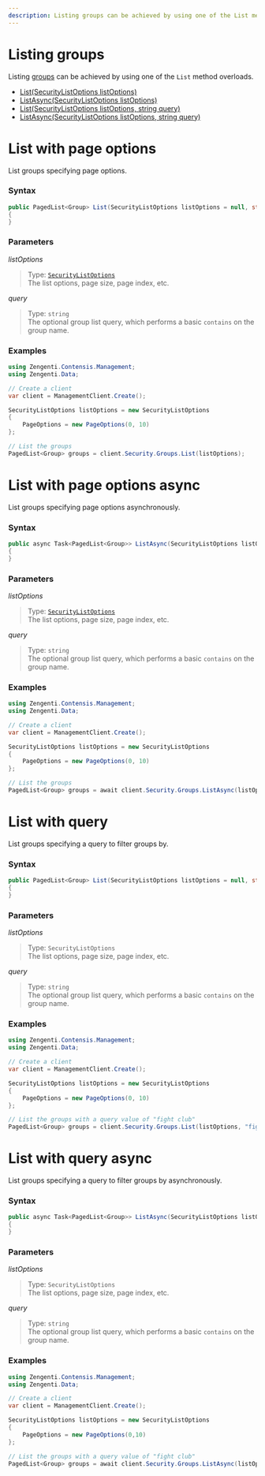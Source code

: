 ```yaml
---
description: Listing groups can be achieved by using one of the List method overloads.
---
```

# Listing groups

Listing [groups](/model/group.md) can be achieved by using one of the `List` method overloads.

* [List(SecurityListOptions listOptions)](#list-with-page-options)
* [ListAsync(SecurityListOptions listOptions)](#list-with-page-options-async)
* [List(SecurityListOptions listOptions, string query)](#list-with-query)
* [ListAsync(SecurityListOptions listOptions, string query)](#list-with-query-async)

# List with page options

List groups specifying page options.

### Syntax

```cs
public PagedList<Group> List(SecurityListOptions listOptions = null, string query = null)
{    
}
```

### Parameters

*listOptions*
> Type: [`SecurityListOptions`](/model/securitylistoptions.md)  
> The list options, page size, page index, etc.

*query*
> Type: `string`  
> The optional group list query, which performs a basic `contains` on the group name.

### Examples

```cs
using Zengenti.Contensis.Management;
using Zengenti.Data;

// Create a client
var client = ManagementClient.Create();

SecurityListOptions listOptions = new SecurityListOptions 
{
    PageOptions = new PageOptions(0, 10)
};

// List the groups
PagedList<Group> groups = client.Security.Groups.List(listOptions);
```

# List with page options async

List groups specifying page options asynchronously.

### Syntax

```cs
public async Task<PagedList<Group>> ListAsync(SecurityListOptions listOptions = null, string query = null)
{    
}
```

### Parameters

*listOptions*
> Type: [`SecurityListOptions`](/model/securitylistoptions.md)  
> The list options, page size, page index, etc.

*query*
> Type: `string`  
> The optional group list query, which performs a basic `contains` on the group name.

### Examples

```cs
using Zengenti.Contensis.Management;
using Zengenti.Data;

// Create a client
var client = ManagementClient.Create();

SecurityListOptions listOptions = new SecurityListOptions 
{
    PageOptions = new PageOptions(0, 10)
};

// List the groups
PagedList<Group> groups = await client.Security.Groups.ListAsync(listOptions);
```

# List with query

List groups specifying a query to filter groups by.

### Syntax

```cs
public PagedList<Group> List(SecurityListOptions listOptions = null, string query = null)
{    
}
```

### Parameters

*listOptions*
> Type: `SecurityListOptions`  
> The list options, page size, page index, etc.

*query*
> Type: `string`  
> The optional group list query, which performs a basic `contains` on the group name.

### Examples

```cs
using Zengenti.Contensis.Management;
using Zengenti.Data;

// Create a client
var client = ManagementClient.Create();

SecurityListOptions listOptions = new SecurityListOptions 
{
    PageOptions = new PageOptions(0, 10)
};

// List the groups with a query value of "fight club"
PagedList<Group> groups = client.Security.Groups.List(listOptions, "fight club");
```

# List with query async

List groups specifying a query to filter groups by asynchronously.

### Syntax

```cs
public async Task<PagedList<Group>> ListAsync(SecurityListOptions listOptions = null, string query = null)
{    
}
```

### Parameters

*listOptions*
> Type: `SecurityListOptions`  
> The list options, page size, page index, etc.

*query*
> Type: `string`  
> The optional group list query, which performs a basic `contains` on the group name.

### Examples

```cs
using Zengenti.Contensis.Management;
using Zengenti.Data;

// Create a client
var client = ManagementClient.Create();

SecurityListOptions listOptions = new SecurityListOptions 
{
    PageOptions = new PageOptions(0,10)
};

// List the groups with a query value of "fight club"
PagedList<Group> groups = await client.Security.Groups.ListAsync(listOptions, "fight club");
```